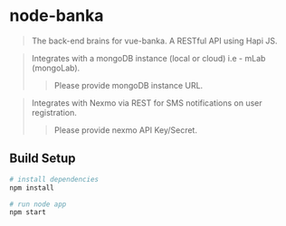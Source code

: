 # node-banka

> The back-end brains for vue-banka. A RESTful API using Hapi JS.

> Integrates with a mongoDB instance (local or cloud) i.e - mLab (mongoLab). 
>> Please provide mongoDB instance URL.

> Integrates with Nexmo via REST for SMS notifications on user registration.
>> Please provide nexmo API Key/Secret.

## Build Setup
``` bash
# install dependencies
npm install

# run node app
npm start
```
